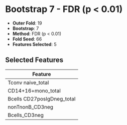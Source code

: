 # Bootstrap 7 - FDR (p < 0.01)

- **Outer Fold**: 19
- **Bootstrap**: 7
- **Method**: FDR (p < 0.01)
- **Fold Seed**: 66
- **Features Selected**: 5

## Selected Features

| Feature |
|---------|
| Tconv naive_total |
| CD14+16+mono_total |
| Bcells CD27posIgDneg_total |
| nonTnonB_CD3neg |
| Bcells_CD3neg |
